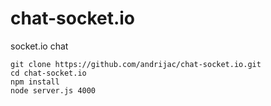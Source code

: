 # chat-socket.io
socket.io chat

```
git clone https://github.com/andrijac/chat-socket.io.git
cd chat-socket.io
npm install
node server.js 4000
```
